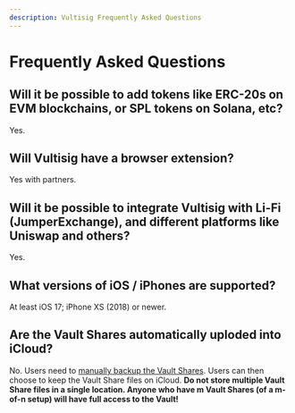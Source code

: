 ```yaml
---
description: Vultisig Frequently Asked Questions
---
```


# Frequently Asked Questions

## **Will it be possible to add tokens like ERC-20s on EVM blockchains, or SPL tokens on Solana, etc?**
Yes.

## **Will Vultisig have a browser extension?**
Yes with partners.

## **Will it be possible to integrate Vultisig with Li-Fi (JumperExchange), and different platforms like Uniswap and others?**
Yes.

## **What versions of iOS / iPhones are supported?**
At least iOS 17; iPhone XS (2018) or newer.

## **Are the Vault Shares automatically uploded into iCloud?**
No. Users need to [manually backup the Vault Shares](https://docs.vultisig.com/user-actions/managing-your-vault). Users can then choose to keep the Vault Share files on iCloud. **Do not store multiple Vault Share files in a single location. Anyone who have m Vault Shares (of a m-of-n setup) will have full access to the Vault!** 

